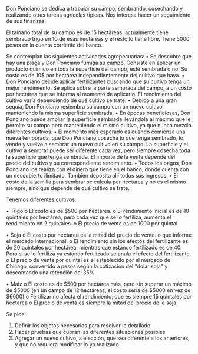 Don Ponciano se dedica a trabajar su campo, sembrando, cosechando y realizando otras tareas agrícolas típicas. Nos interesa hacer un seguimiento de sus finanzas.

El tamaño total de su campo es de 15 hectáreas, actualmente tiene sembrado trigo en 10 de esas hectáreas y el resto lo tiene libre. Tiene 5000 pesos en la cuenta corriente del banco. 

Se contemplan las siguientes actividades agropecuarias:
•	Se descubre que hay una plaga y Don Ponciano fumiga su campo. Consiste en aplicar un producto químico en toda la superficie del campo, esté sembrada o no. Su costo es de 10$ por hectárea independientemente del cultivo que haya.
•	Don Ponciano decide aplicar fertilizantes buscando que su cultivo tenga un mejor rendimiento. Se aplica sobre la parte sembrada del campo, a un costo por hectárea que se informa al momento de aplicarlo. El rendimiento del cultivo varía dependiendo de qué cultivo se trate. 
•	Debido a una gran sequía, Don Ponciano resiembra su campo con un nuevo cultivo, manteniendo la misma superficie sembrada. 
•	En épocas beneficiosas, Don Ponciano puede ampliar la superficie sembrada llevándola al máximo que le permite su campo pero manteniendo el mismo cultivo, ya que nunca mezcla diferentes cultivos. 
•	El momento más esperado es cuando comienza una nueva temporada, que Don Ponciano cosecha lo que tenga sembrado, lo vende y vuelve a sembrar un nuevo cultivo en su campo. La superficie y el cultivo a sembrar puede ser diferente cada vez, pero siempre cosecha toda la superficie que tenga sembrada. El importe de la venta depende del precio del cultivo y su correspondiente rendimiento. 
•	Todos los pagos, Don Ponciano los realiza con el dinero que tiene en el banco, donde cuenta con un descubierto ilimitado. También deposita allí todos sus ingresos.
•	El costo de la semilla para sembrar se calcula por hectarea y no es el mismo siempre, sino que depende de qué cultivo se trate.

Tenemos diferentes cultivos:


•	Trigo
o	El costo es de $500 por hectárea.
o	El rendimiento inicial es de 10 quintales por hectárea, pero cada vez que se lo fertiliza, aumenta el rendimiento en 2 quintales.
o	El precio de venta es de 1000 por quintal.


•	Soja
o	El costo por hectárea es la mitad del precio de venta. o que informe el mercado internacional.
o	El rendimiento sin los efectos del fertilizante es de 20 quintales por hectárea, mientras que estando fertilizado es de 40. Pero si se lo fertiliza ya estando fertilizado se anula el efecto del fertilizante. 
o	El precio de venta por quintal es el establecido por el mercado de Chicago,  convertido a pesos según la cotización del "dolar soja" y descontando una retención del 35%.


•	Maiz
o	El costo es de $500 por hectárea más, pero sin superar un máximo de $5000 (en un campo de 12 hectáreas, el costo sería de $5000 en vez de $6000)
o	Fertilizar no afecta el rendimiento, que es siempre 15 quintales por hectarea
o	El precio de venta es siempre la mitad del precio de la soja. 

Se pide:
1.	Definir los objetos necesarios para resolver lo detallado
2.	Hacer pruebas que cubran las diferentes situaciones posibles
3.	Agregar un nuevo cultivo, a elección, que sea diferente a los anteriores, y que no requiera modificar lo ya realizado
